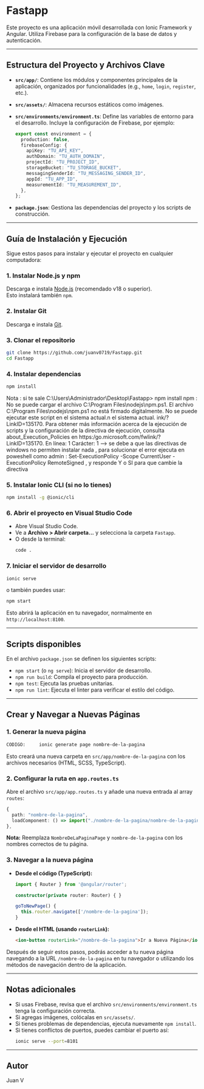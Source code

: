 # Fastapp

Este proyecto es una aplicación móvil desarrollada con Ionic Framework y Angular. Utiliza Firebase para la configuración de la base de datos y autenticación.

---

## Estructura del Proyecto y Archivos Clave

- **`src/app/`**: Contiene los módulos y componentes principales de la aplicación, organizados por funcionalidades (e.g., `home`, `login`, `register`, etc.).
- **`src/assets/`**: Almacena recursos estáticos como imágenes.
- **`src/environments/environment.ts`**: Define las variables de entorno para el desarrollo. Incluye la configuración de Firebase, por ejemplo:

  ```typescript
  export const environment = {
    production: false,
    firebaseConfig: {
      apiKey: "TU_API_KEY",
      authDomain: "TU_AUTH_DOMAIN",
      projectId: "TU_PROJECT_ID",
      storageBucket: "TU_STORAGE_BUCKET",
      messagingSenderId: "TU_MESSAGING_SENDER_ID",
      appId: "TU_APP_ID",
      measurementId: "TU_MEASUREMENT_ID",
    },
  };
  ```

- **`package.json`**: Gestiona las dependencias del proyecto y los scripts de construcción.

---

## Guía de Instalación y Ejecución

Sigue estos pasos para instalar y ejecutar el proyecto en cualquier computadora:

### 1. Instalar Node.js y npm

Descarga e instala [Node.js](https://nodejs.org/) (recomendado v18 o superior).  
Esto instalará también `npm`.

### 2. Instalar Git

Descarga e instala [Git](https://git-scm.com/).

### 3. Clonar el repositorio

```bash
git clone https://github.com/juanv0719/Fastapp.git
cd Fastapp
```

### 4. Instalar dependencias

```bash
npm install
```
Nota : si te sale C:\Users\Administrador\Desktop\Fastapp> npm install
npm : No se puede cargar el archivo C:\Program Files\nodejs\npm.ps1. El archivo C:\Program Files\nodejs\npm.ps1 no está firmado digitalmente. No se puede ejecutar este script en el sistema actual.n el sistema actual. ink/?LinkID=135170.
Para obtener más información acerca de la ejecución de scripts y la configuración de la directiva de ejecución, consulta about_Execution_Policies en https:/go.microsoft.com/fwlink/?LinkID=135170.
En línea: 1 Carácter: 1 
--> se debe a que las directivas de windows no permiten instalar nada , para solucionar el error ejecuta en poweshell como admin : Set-ExecutionPolicy -Scope CurrentUser -ExecutionPolicy RemoteSigned  , y responde Y o SI para que cambie la directiva

### 5. Instalar Ionic CLI (si no lo tienes)

```bash
npm install -g @ionic/cli
```

### 6. Abrir el proyecto en Visual Studio Code

- Abre Visual Studio Code.
- Ve a **Archivo > Abrir carpeta...** y selecciona la carpeta `Fastapp`.
- O desde la terminal:
  ```bash
  code .
  ```

### 7. Iniciar el servidor de desarrollo

```bash
ionic serve
```
o también puedes usar:
```bash
npm start
```
Esto abrirá la aplicación en tu navegador, normalmente en `http://localhost:8100`.

---

## Scripts disponibles

En el archivo `package.json` se definen los siguientes scripts:

- `npm start` (o `ng serve`): Inicia el servidor de desarrollo.
- `npm run build`: Compila el proyecto para producción.
- `npm test`: Ejecuta las pruebas unitarias.
- `npm run lint`: Ejecuta el linter para verificar el estilo del código.

---

## Crear y Navegar a Nuevas Páginas

### 1. Generar la nueva página

```bash
CODIGO:     ionic generate page nombre-de-la-pagina
```

Esto creará una nueva carpeta en `src/app/nombre-de-la-pagina` con los archivos necesarios (HTML, SCSS, TypeScript).

### 2. Configurar la ruta en `app.routes.ts`

Abre el archivo `src/app/app.routes.ts` y añade una nueva entrada al array `routes`:

```typescript
{
  path: "nombre-de-la-pagina",
  loadComponent: () => import("./nombre-de-la-pagina/nombre-de-la-pagina.page").then((m) => m.NombreDeLaPaginaPage),
},
```

**Nota:** Reemplaza `NombreDeLaPaginaPage` y `nombre-de-la-pagina` con los nombres correctos de tu página.

### 3. Navegar a la nueva página

- **Desde el código (TypeScript):**

  ```typescript
  import { Router } from '@angular/router';

  constructor(private router: Router) { }

  goToNewPage() {
    this.router.navigate(['/nombre-de-la-pagina']);
  }
  ```

- **Desde el HTML (usando `routerLink`):**

  ```html
  <ion-button routerLink="/nombre-de-la-pagina">Ir a Nueva Página</ion-button>
  ```

Después de seguir estos pasos, podrás acceder a tu nueva página navegando a la URL `/nombre-de-la-pagina` en tu navegador o utilizando los métodos de navegación dentro de la aplicación.

---

## Notas adicionales

- Si usas Firebase, revisa que el archivo `src/environments/environment.ts` tenga la configuración correcta.
- Si agregas imágenes, colócalas en `src/assets/`.
- Si tienes problemas de dependencias, ejecuta nuevamente `npm install`.
- Si tienes conflictos de puertos, puedes cambiar el puerto así:
  ```bash
  ionic serve --port=8101
  ```

---

## Autor

Juan V

